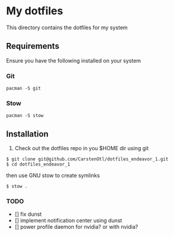 # My dotfiles 

This directory contains the dotfiles for my system 

## Requirements

Ensure you have the following installed on your system

### Git 

```
pacman -S git
```

### Stow
```
pacman -S stow
```

## Installation

1. Check out the dotfiles repo in you $HOME dir using git 
```
$ git clone git@github.com/CarstenOtl/dotfiles_endeavor_1.git
$ cd dotfiles_endeavor_1
```

then use GNU stow to create symlinks

```
$ stow .
```

### TODO
- [] fix dunst 
- [] implement notification center using dunst
- [] power profile daemon for nvidia? or with nvidia?


